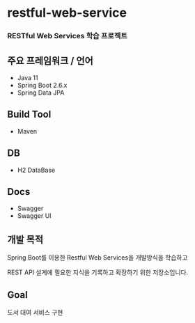 # restful-web-service
### RESTful Web Services 학습 프로젝트 

## 주요 프레임워크 / 언어
+ Java 11
+ Spring Boot 2.6.x
+ Spring Data JPA
## Build Tool
+ Maven
## DB
+ H2 DataBase
## Docs
+ Swagger
+ Swagger UI

## 개발 목적
Spring Boot를 이용한 Restful Web Services을 개발방식을 학습하고

REST API 설계에 필요한 지식을 기록하고 확장하기 위한 저장소입니다. 

## Goal
도서 대여 서비스 구현 

